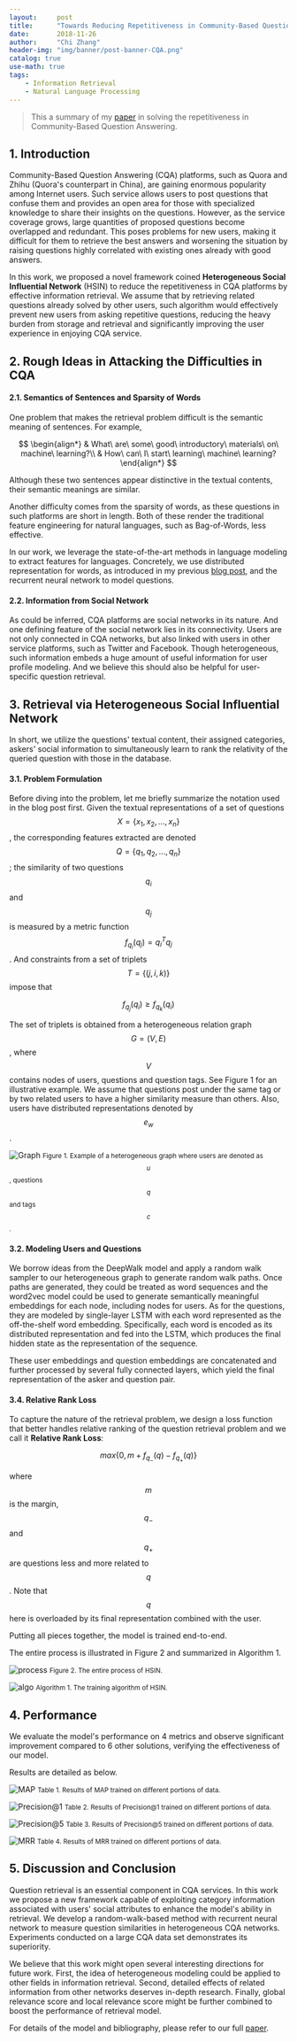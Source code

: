 ```yaml
---
layout:     post
title:      "Towards Reducing Repetitiveness in Community-Based Question Answering"
date:       2018-11-26
author:     "Chi Zhang"
header-img: "img/banner/post-banner-CQA.png"
catalog: true
use-math: true
tags: 
    - Information Retrieval
    - Natural Language Processing
---
```


> This a summary of my [paper](https://www.sciencedirect.com/science/article/pii/S0925231218300523) in solving the repetitiveness in Community-Based Question Answering.

## 1. Introduction

Community-Based Question Answering (CQA) platforms, such as Quora and Zhihu (Quora's counterpart in China), are gaining enormous popularity among Internet users. Such service allows users to post questions that confuse them and provides an open area for those with specialized knowledge to share their insights on the questions. However, as the service coverage grows, large quantities of proposed questions become overlapped and redundant. This poses problems for new users, making it difficult for them to retrieve the best answers and worsening the situation by raising questions highly correlated with existing ones already with good answers. 

In this work, we proposed a novel framework coined **Heterogeneous Social Influential Network** (HSIN) to reduce the repetitiveness in CQA platforms by effective information retrieval. We assume that by retrieving related questions already solved by other users, such algorithm would effectively prevent new users from asking repetitive questions, reducing the heavy burden from storage and retrieval and significantly improving the user experience in enjoying CQA service.

## 2. Rough Ideas in Attacking the Difficulties in CQA

#### 2.1. Semantics of Sentences and Sparsity of Words

One problem that makes the retrieval problem difficult is the semantic meaning of sentences. For example,

$$ \begin{align*}
 & What\ are\ some\ good\ introductory\ materials\ on\ machine\ learning?\\
 & How\ can\ I\ start\ learning\ machine\ learning?
\end{align*} $$

Although these two sentences appear distinctive in the textual contents, their semantic meanings are similar. 

Another difficulty comes from the sparsity of words, as these questions in such platforms are short in length. Both of these render the traditional feature engineering for natural languages, such as Bag-of-Words, less effective.

In our work, we leverage the state-of-the-art methods in language modeling to extract features for languages. Concretely, we use distributed representation for words, as introduced in my previous [blog post](/2016/05/09/demystify-deep-walk/), and the recurrent neural network to model questions.

#### 2.2. Information from Social Network

As could be inferred, CQA platforms are social networks in its nature. And one defining feature of the social network lies in its connectivity. Users are not only connected in CQA networks, but also linked with users in other service platforms, such as Twitter and Facebook. Though heterogeneous, such information embeds a huge amount of useful information for user profile modeling. And we believe this should also be helpful for user-specific question retrieval. 

## 3. Retrieval via Heterogeneous Social Influential Network

In short, we utilize the questions' textual content, their assigned categories, askers' social information to simultaneously learn to rank the relativity of the queried question with those in the database. 

#### 3.1. Problem Formulation

Before diving into the problem, let me briefly summarize the notation used in the blog post first. Given the textual representations of a set of questions $$ X = \{x_1, x_2, ..., x_n\} $$, the corresponding features extracted are denoted $$ Q = \{q_1, q_2, ..., q_n\} $$; the similarity of two questions $$ q_i $$ and $$ q_j $$ is measured by a metric function $$ f_{q_i}(q_j) = q_i^Tq_j $$. And constraints from a set of triplets $$ T = \{(j, i, k)\} $$ impose that 

$$ f_{q_j}(q_i) \geq f_{q_k}(q_i) $$

The set of triplets is obtained from a heterogeneous relation graph $$ G = (V, E) $$, where $$ V $$ contains nodes of users, questions and question tags. See Figure 1 for an illustrative example. We assume that questions post under the same tag or by two related users to have a higher similarity measure than others. Also, users have distributed representations denoted by $$ e_w $$.

![Graph](/img/in-post/CQA/Graph.jpg)
<small class="img-hint">Figure 1. Example of a heterogeneous graph where users are denoted as $$ u $$, questions $$ q $$ and tags $$ c $$.</small>

#### 3.2. Modeling Users and Questions

We borrow ideas from the DeepWalk model and apply a random walk sampler to our heterogeneous graph to generate random walk paths. Once paths are generated, they could be treated as word sequences and the word2vec model could be used to generate semantically meaningful embeddings for each node, including nodes for users. As for the questions, they are modeled by single-layer LSTM with each word represented as the off-the-shelf word embedding. Specifically, each word is encoded as its distributed representation and fed into the LSTM, which produces the final hidden state as the representation of the sequence.

These user embeddings and question embeddings are concatenated and further processed by several fully connected layers, which yield the final representation of the asker and question pair.

#### 3.4. Relative Rank Loss

To capture the nature of the retrieval problem, we design a loss function that better handles relative ranking of the question retrieval problem and we call it **Relative Rank Loss**:

$$ max\{0, m + f_{q_-}(q) - f_{q_+}(q)\} $$

where $$ m $$ is the margin, $$ q_- $$ and $$ q_+ $$ are questions less and more related to $$ q $$. Note that $$ q $$ here is overloaded by its final representation combined with the user. 

Putting all pieces together, the model is trained end-to-end.

The entire process is illustrated in Figure 2 and summarized in Algorithm 1.

![process](/img/in-post/CQA/process.jpg)
<small class="img-hint">Figure 2. The entire process of HSIN.</small>

![algo](/img/in-post/CQA/algo.jpg)
<small class="img-hint">Algorithm 1. The training algorithm of HSIN. </small>

## 4. Performance

We evaluate the model's performance on 4 metrics and observe significant improvement compared to 6 other solutions, verifying the effectiveness of our model.

Results are detailed as below.

![MAP](/img/in-post/CQA/MAP.jpg)
<small class="img-hint">Table 1. Results of MAP trained on different portions of data. </small>

![Precision@1](/img/in-post/CQA/Precision@1.jpg)
<small class="img-hint">Table 2. Results of Precision@1 trained on different portions of data. </small>

![Precision@5](/img/in-post/CQA/Precision@5.jpg)
<small class="img-hint">Table 3. Results of Precision@5 trained on different portions of data. </small>

![MRR](/img/in-post/CQA/MRR.jpg)
<small class="img-hint">Table 4. Results of MRR trained on different portions of data. </small>

## 5. Discussion and Conclusion

Question retrieval is an essential component in CQA services. In this work we propose a new framework capable of exploiting category information associated with users' social attributes to enhance the model's ability in retrieval. We develop a random-walk-based method with recurrent neural network to measure question similarities in heterogeneous CQA networks. Experiments conducted on a large CQA data set demonstrates its superiority.

We believe that this work might open several interesting directions for future work. First, the idea of heterogeneous modeling could be applied to other fields in information retrieval. Second, detailed effects of related information from other networks deserves in-depth research. Finally, global relevance score and local relevance score might be further combined to boost the performance of retrieval model.

For details of the model and bibliography, please refer to our full [paper](https://www.sciencedirect.com/science/article/pii/S0925231218300523).
